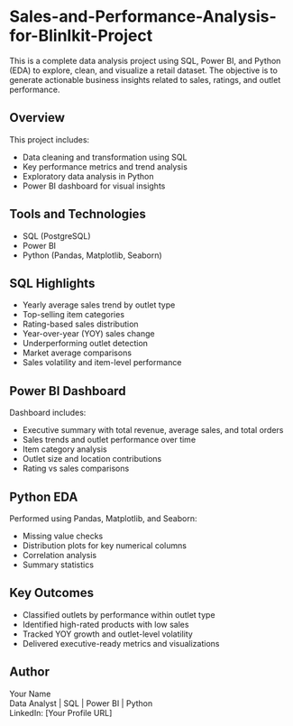 # Sales-and-Performance-Analysis-for-Blinlkit-Project

This is a complete data analysis project using SQL, Power BI, and Python (EDA) to explore, clean, and visualize a retail dataset. The objective is to generate actionable business insights related to sales, ratings, and outlet performance.

## Overview

This project includes:

- Data cleaning and transformation using SQL
- Key performance metrics and trend analysis
- Exploratory data analysis in Python
- Power BI dashboard for visual insights

## Tools and Technologies

- SQL (PostgreSQL)
- Power BI
- Python (Pandas, Matplotlib, Seaborn)

## SQL Highlights

- Yearly average sales trend by outlet type
- Top-selling item categories
- Rating-based sales distribution
- Year-over-year (YOY) sales change
- Underperforming outlet detection
- Market average comparisons
- Sales volatility and item-level performance

## Power BI Dashboard

Dashboard includes:

- Executive summary with total revenue, average sales, and total orders
- Sales trends and outlet performance over time
- Item category analysis
- Outlet size and location contributions
- Rating vs sales comparisons

## Python EDA

Performed using Pandas, Matplotlib, and Seaborn:

- Missing value checks
- Distribution plots for key numerical columns
- Correlation analysis
- Summary statistics

## Key Outcomes

- Classified outlets by performance within outlet type
- Identified high-rated products with low sales
- Tracked YOY growth and outlet-level volatility
- Delivered executive-ready metrics and visualizations

## Author

Your Name  
Data Analyst | SQL | Power BI | Python  
LinkedIn: [Your Profile URL]
